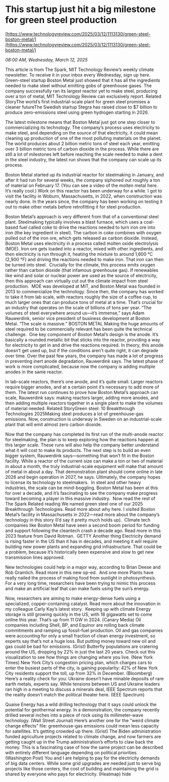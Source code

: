 # This startup just hit a big milestone for green steel production

[https://www.technologyreview.com/2025/03/12/1113130/green-steel-boston-metal/](https://www.technologyreview.com/2025/03/12/1113130/green-steel-boston-metal/)

*08:00 AM, Wednesday, March 12, 2025*

This article is from The Spark, MIT Technology Review’s weekly climate newsletter. To receive it in your inbox every Wednesday, sign up here. Green-steel startup Boston Metal just showed that it has all the ingredients needed to make steel without emitting gobs of greenhouse gases. The company successfully ran its largest reactor yet to make steel, producing over a ton of metal, MIT Technology Review can exclusively report. Related StoryThe world’s first industrial-scale plant for green steel promises a cleaner futureThe Swedish startup Stegra has raised close to $7 billion to produce zero-emissions steel using green hydrogen starting in 2026.

The latest milestone means that Boston Metal just got one step closer to commercializing its technology. The company’s process uses electricity to make steel, and depending on the source of that electricity, it could mean cleaning up production of one of the most polluting materials on the planet. The world produces about 2 billion metric tons of steel each year, emitting over 3 billion metric tons of carbon dioxide in the process. While there are still a lot of milestones left before reaching the scale needed to make a dent in the steel industry, the latest run shows that the company can scale up its process.

Boston Metal started up its industrial reactor for steelmaking in January, and after it had run for several weeks, the company siphoned out roughly a ton of material on February 17. (You can see a video of the molten metal here. It’s really cool.) Work on this reactor has been underway for a while. I got to visit the facility in Woburn, Massachusetts, in 2022, when construction was nearly done. In the years since, the company has been working on testing it out to make other metals before retrofitting it for steel production.

Boston Metal’s approach is very different from that of a conventional steel plant. Steelmaking typically involves a blast furnace, which uses a coal-based fuel called coke to drive the reactions needed to turn iron ore into iron (the key ingredient in steel). The carbon in coke combines with oxygen pulled out of the iron ore, which gets released as carbon dioxide. Instead, Boston Metal uses electricity in a process called molten oxide electrolysis (MOE). Iron ore gets loaded into a reactor, mixed with other ingredients, and then electricity is run through it, heating the mixture to around 1,600 °C (2,900 °F) and driving the reactions needed to make iron. That iron can then be turned into steel.  Crucially for the climate, this process emits oxygen rather than carbon dioxide (that infamous greenhouse gas). If renewables like wind and solar or nuclear power are used as the source of electricity, then this approach can virtually cut out the climate impact from steel production.  MOE was developed at MIT, and Boston Metal was founded in 2013 to commercialize the technology. Since then, the company has worked to take it from lab scale, with reactors roughly the size of a coffee cup, to much larger ones that can produce tons of metal at a time. That’s crucial for an industry that operates on the scale of billions of tons per year.  “The volumes of steel everywhere around us—it’s immense,” says Adam Rauwerdink, senior vice president of business development at Boston Metal. “The scale is massive.”  BOSTON METAL   Making the huge amounts of steel required to be commercially relevant has been quite the technical challenge.  One key component of Boston Metal’s design is the anode. It’s basically a rounded metallic bit that sticks into the reactor, providing a way for electricity to get in and drive the reactions required. In theory, this anode doesn’t get used up, but if the conditions aren’t quite right, it can degrade over time. Over the past few years, the company has made a lot of progress in preventing inert anode degradation, Rauwerdink says. The latest phase of work is more complicated, because now the company is adding multiple anodes in the same reactor.

In lab-scale reactors, there’s one anode, and it’s quite small. Larger reactors require bigger anodes, and at a certain point it’s necessary to add more of them. The latest run continues to prove how Boston Metal’s approach can scale, Rauwerdink says: making reactors larger, adding more anodes, and then adding multiple reactors together in a single plant to make the volumes of material needed. Related StoryGreen steel: 10 Breakthrough Technologies 2025Making steel produces a lot of greenhouse-gas emissions. Now, construction is underway in Sweden on an industrial-scale plant that will emit almost zero carbon dioxide.

Now that the company has completed its first run of the multi-anode reactor for steelmaking, the plan is to keep exploring how the reactions happen at this larger scale. These runs will also help the company better understand what it will cost to make its products. The next step is to build an even bigger system, Rauwerdink says—something that won’t fit in the Boston facility. While a reactor of the current size can make a ton or two of material in about a month, the truly industrial-scale equipment will make that amount of metal in about a day. That demonstration plant should come online in late 2026 and begin operation in 2027, he says. Ultimately, the company hopes to license its technology to steelmakers.  In steel and other heavy industries, the scale can be mind-boggling. Boston Metal has been at this for over a decade, and it’s fascinating to see the company make progress toward becoming a player in this massive industry.    Now read the rest of The Spark Related reading We named green steel one of our 2025 Breakthrough Technologies. Read more about why here. I visited Boston Metal’s facility in Massachusetts in 2022—read more about the company’s technology in this story (I’d say it pretty much holds up).  Climate tech companies like Boston Metal have seen a second boom period for funding and support following the cleantech crash a decade ago. Read more in this 2023 feature from David Rotman.   GETTY   Another thing Electricity demand is rising faster in the US than it has in decades, and meeting it will require building new power plants and expanding grid infrastructure. That could be a problem, because it’s historically been expensive and slow to get new transmission lines approved.

New technologies could help in a major way, according to Brian Deese and Rob Gramlich. Read more in this new op-ed.  And one more Plants have really nailed the process of making food from sunlight in photosynthesis. For a very long time, researchers have been trying to mimic this process and make an artificial leaf that can make fuels using the sun’s energy.

Now, researchers are aiming to make energy-dense fuels using a specialized, copper-containing catalyst. Read more about the innovation in my colleague Carly Kay’s latest story.  Keeping up with climate Energy storage is still growing quickly in the US, with 18 gigawatts set to come online this year. That’s up from 11 GW in 2024. (Canary Media) Oil companies including Shell, BP, and Equinor are rolling back climate commitments and ramping up fossil-fuel production. Oil and gas companies were accounting for only a small fraction of clean energy investment, so experts say that’s not a huge loss. But putting money toward new oil and gas could be bad for emissions. (Grist) Butterfly populations are cratering around the US, dropping by 22% in just the last 20 years. Check out this visualization to see how things are changing where you live. (New York Times) New York City’s congestion pricing plan, which charges cars to enter the busiest parts of the city, is gaining popularity: 42% of New York City residents support the toll, up from 32% in December. (Bloomberg) Here’s a reality check for you: Ukraine doesn’t have minable deposits of rare earth metals, experts say. While tensions between US and Ukraine leaders ran high in a meeting to discuss a minerals deal, IEEE Spectrum reports that the reality doesn’t match the political theater here. (IEEE Spectrum)

Quaise Energy has a wild drilling technology that it says could unlock the potential for geothermal energy. In a demonstration, the company recently drilled several inches into a piece of rock using its millimeter-wave technology. (Wall Street Journal) Here’s another one for the “weird climate change effects” file: greenhouse-gas emissions could mean less capacity for satellites. It’s getting crowded up there. (Grist) The Biden administration funded agriculture projects related to climate change, and now farmers are getting caught up in the Trump administration’s efforts to claw back the money. This is a fascinating case of how the same project can be described with entirely different language depending on political priorities. (Washington Post) You and I are helping to pay for the electricity demands of big data centers. While some grid upgrades are needed just to serve big projects like those centers, the cost of building and maintaining the grid is shared by everyone who pays for electricity. (Heatmap) hide

